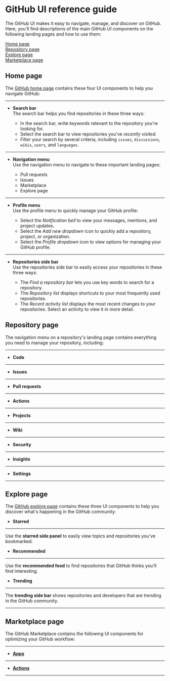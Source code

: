 # GitHub UI reference guide
The GitHub UI makes it easy to navigate, manage, and discover on GitHub. Here, you'll find descriptions of the main GitHub UI components on the following landing pages and how to use them:

[Home page](#home-page)<br>
[Repository page](#repository-page)<br> 
[Explore page](#explore-page)<br> 
[Marketplace page](#marketplace-page)<br>

## Home page
The [GitHub home page](https://github.com/) contains these four UI components to help you navigate GitHub:
***
- <a name="search-bar">**Search bar**</a><br>
The search bar helps you find repositories in these three ways:<br>

    - In the search bar, write *keywords* relevant to the repository you're looking for.
    - Select the search bar to view repositories you've *recently visited*. 
    - *Filter* your search by several criteria, including `issues`, `discussions`, `wikis`, `users`, and `languages`. 
***
- <a name="navigation-menu">**Navigation menu**</a><br>
Use the navigation menu to navigate to these important landing pages:

    - Pull requests 
    - Issues
    - Marketplace
    - Explore page 
***  
- <a name="profile-menu">**Profile menu**</a><br>
Use the profile menu to quickly manage your GitHub profile:

    - Select the *Notification bell* to view your messages, mentions, and project updates.    
    - Select the *Add new dropdown* icon to quickly add a repository, project, or organization.  
    - Select the *Profile dropdown* icon to view options for managing your GitHub profile. 
***   
- <a name="repositories-side-bar">**Repositories side bar**</a><br>
Use the repositories side bar to easily access your repositories in these three ways:

    - The *Find a repository bar* lets you use key words to search for a repository.     
    - The *Repository list* displays shortcuts to your most frequently used repositories.    
    - The *Recent activity list* displays the most recent changes to your repositories. Select an activity to view it in more detail. 

## Repository page
The navigation menu on a repository's landing page contains everything you need to manage your repository, including:
***
- **Code**
***
- **Issues**
***
- **Pull requests**
***
- **Actions** 
***
- **Projects**
***
- **Wiki**
***
- **Security** 
***
- **Insights** 
***
- **Settings** 
***

## Explore page
The [GitHub explore page](https://github.com/explore) contains these three UI components to help you discover what's happening in the GitHub community:    
- <a name="starred">**Starred**</a><br>
***
Use the **starred side panel** to easily view topics and repositories you've bookmarked. 
- <a name="recommended">**Recommended**</a><br>
***
Use the **recommended feed** to find repositories that GitHub thinks you'll find interesting.  
- <a name="trending">**Trending**</a><br>
***
The **trending side bar** shows repositories and developers that are trending in the GitHub community. 
***
## Marketplace page
The GitHub Marketplace contains the following UI components for optimizing your GitHub workflow:
***
- [**Apps**](https://docs.github.com/en/developers/apps/getting-started-with-apps/about-apps#about-github-apps) 
***
- [**Actions**](https://docs.github.com/en/actions/creating-actions/about-actions#about-actions)  
***
